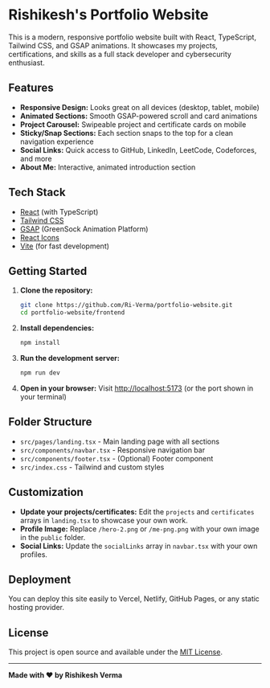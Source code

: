 # Rishikesh's Portfolio Website

This is a modern, responsive portfolio website built with React, TypeScript, Tailwind CSS, and GSAP animations. It showcases my projects, certifications, and skills as a full stack developer and cybersecurity enthusiast.

## Features

- **Responsive Design:** Looks great on all devices (desktop, tablet, mobile)
- **Animated Sections:** Smooth GSAP-powered scroll and card animations
- **Project Carousel:** Swipeable project and certificate cards on mobile
- **Sticky/Snap Sections:** Each section snaps to the top for a clean navigation experience
- **Social Links:** Quick access to GitHub, LinkedIn, LeetCode, Codeforces, and more
- **About Me:** Interactive, animated introduction section

## Tech Stack

- [React](https://react.dev/) (with TypeScript)
- [Tailwind CSS](https://tailwindcss.com/)
- [GSAP](https://greensock.com/gsap/) (GreenSock Animation Platform)
- [React Icons](https://react-icons.github.io/react-icons/)
- [Vite](https://vitejs.dev/) (for fast development)

## Getting Started

1. **Clone the repository:**
   ```bash
   git clone https://github.com/Ri-Verma/portfolio-website.git
   cd portfolio-website/frontend
   ```
2. **Install dependencies:**
   ```bash
   npm install
   ```
3. **Run the development server:**
   ```bash
   npm run dev
   ```
4. **Open in your browser:**
   Visit [http://localhost:5173](http://localhost:5173) (or the port shown in your terminal)

## Folder Structure

- `src/pages/landing.tsx` - Main landing page with all sections
- `src/components/navbar.tsx` - Responsive navigation bar
- `src/components/footer.tsx` - (Optional) Footer component
- `src/index.css` - Tailwind and custom styles

## Customization

- **Update your projects/certificates:**
  Edit the `projects` and `certificates` arrays in `landing.tsx` to showcase your own work.
- **Profile Image:**
  Replace `/hero-2.png` or `/me-png.png` with your own image in the `public` folder.
- **Social Links:**
  Update the `socialLinks` array in `navbar.tsx` with your own profiles.

## Deployment

You can deploy this site easily to Vercel, Netlify, GitHub Pages, or any static hosting provider.

## License

This project is open source and available under the [MIT License](LICENSE).

---

**Made with ❤️ by Rishikesh Verma**
